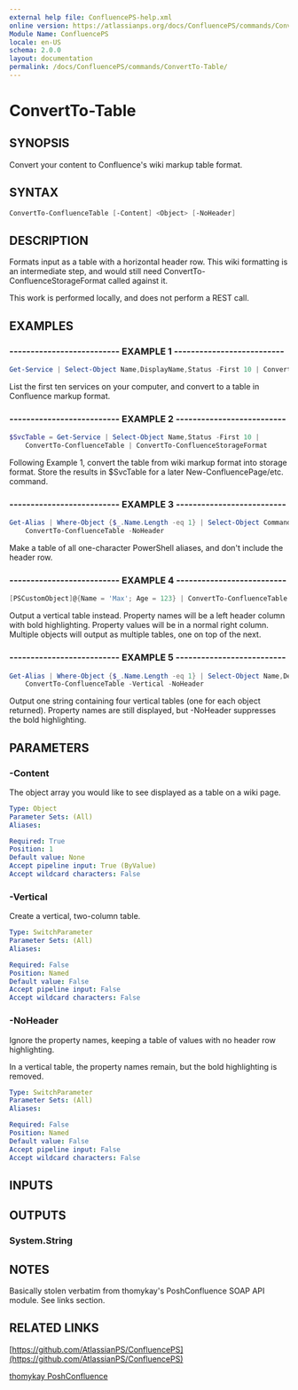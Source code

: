 ```yaml
---
external help file: ConfluencePS-help.xml
online version: https://atlassianps.org/docs/ConfluencePS/commands/ConvertTo-Table/
Module Name: ConfluencePS
locale: en-US
schema: 2.0.0
layout: documentation
permalink: /docs/ConfluencePS/commands/ConvertTo-Table/
---
```

# ConvertTo-Table

## SYNOPSIS

Convert your content to Confluence's wiki markup table format.

## SYNTAX

```powershell
ConvertTo-ConfluenceTable [-Content] <Object> [-NoHeader]
```

## DESCRIPTION

Formats input as a table with a horizontal header row.
This wiki formatting is an intermediate step, and would still need
ConvertTo-ConfluenceStorageFormat called against it.

This work is performed locally, and does not perform a REST call.

## EXAMPLES

### -------------------------- EXAMPLE 1 --------------------------

```powershell
Get-Service | Select-Object Name,DisplayName,Status -First 10 | ConvertTo-ConfluenceTable
```

List the first ten services on your computer, and convert to a table in Confluence markup format.

### -------------------------- EXAMPLE 2 --------------------------

```powershell
$SvcTable = Get-Service | Select-Object Name,Status -First 10 |
    ConvertTo-ConfluenceTable | ConvertTo-ConfluenceStorageFormat
```

Following Example 1, convert the table from wiki markup format into storage format.
Store the results in $SvcTable for a later New-ConfluencePage/etc. command.

### -------------------------- EXAMPLE 3 --------------------------

```powershell
Get-Alias | Where-Object {$_.Name.Length -eq 1} | Select-Object CommandType,DisplayName |
    ConvertTo-ConfluenceTable -NoHeader
```

Make a table of all one-character PowerShell aliases, and don't include the header row.

### -------------------------- EXAMPLE 4 --------------------------

```powershell
[PSCustomObject]@{Name = 'Max'; Age = 123} | ConvertTo-ConfluenceTable -Vertical
```

Output a vertical table instead. Property names will be a left header column
with bold highlighting. Property values will be in a normal right column.
Multiple objects will output as multiple tables, one on top of the next.

### -------------------------- EXAMPLE 5 --------------------------

```powershell
Get-Alias | Where-Object {$_.Name.Length -eq 1} | Select-Object Name,Definition |
    ConvertTo-ConfluenceTable -Vertical -NoHeader
```

Output one string containing four vertical tables (one for each object returned).
Property names are still displayed, but -NoHeader suppresses the bold highlighting.

## PARAMETERS

### -Content

The object array you would like to see displayed as a table on a wiki page.

```yaml
Type: Object
Parameter Sets: (All)
Aliases:

Required: True
Position: 1
Default value: None
Accept pipeline input: True (ByValue)
Accept wildcard characters: False
```

### -Vertical

Create a vertical, two-column table.

```yaml
Type: SwitchParameter
Parameter Sets: (All)
Aliases:

Required: False
Position: Named
Default value: False
Accept pipeline input: False
Accept wildcard characters: False
```

### -NoHeader

Ignore the property names, keeping a table of values with no header row highlighting.

In a vertical table, the property names remain, but the bold highlighting is removed.

```yaml
Type: SwitchParameter
Parameter Sets: (All)
Aliases:

Required: False
Position: Named
Default value: False
Accept pipeline input: False
Accept wildcard characters: False
```

## INPUTS

## OUTPUTS

### System.String

## NOTES

Basically stolen verbatim from thomykay's PoshConfluence SOAP API module.
See links section.

## RELATED LINKS

[https://github.com/AtlassianPS/ConfluencePS](https://github.com/AtlassianPS/ConfluencePS)

[thomykay PoshConfluence](https://github.com/thomykay/PoshConfluence)
